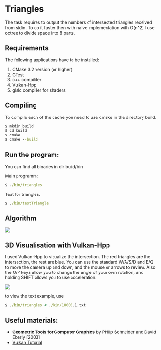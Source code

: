# Triangles
The task requires to output the numbers of intersected triangles received from stdin. To do it faster then with naive implementation with O(n^2) I use octree to divide space into 8 parts.

## Requirements 

The following applications have to be installed:

1. CMake 3.2 version (or higher)
2. GTest
3. c++ compiliter
4. Vulkan-Hpp
5. glslc compiller for shaders


## Compiling 

To compile each of the cache you need to use сmake in the directory build:

``` cmd
$ mkdir build
$ cd build
$ сmake ..
$ cmake --build
```

## Run the program:

You can find all binaries in dir build/bin


Main programm: 
``` cmd
$ ./bin/triangles
```
Test for triangles:

``` cmd
$ ./bin/testTriangle
```

## Algorithm

![](https://sun9-9.userapi.com/impg/eofJ6skc56YsE9eMaiW37jIqbR--eJE8oEYz_A/CyJQQM4wPmg.jpg?size=965x640&quality=96&sign=563de9d10b097abaf173844bd4749505&type=album)

## 3D Visualisation with Vulkan-Hpp

I used Vulkan-Hpp to visualize the intersection. The red triangles are the intersection, the rest are blue. You can use the standard W/A/S/D and E/Q to move the camera up and down, and the mouse or arrows to review. Also the O/P keys allow you to change the angle of your own rotation, and holding SHIFT allows you to use acceleration. 

![](https://sun9-74.userapi.com/impg/vGBLS0-YcvE2pEGZcDnZYroZ6AOzCxHf575YCQ/M_sJ3IxEj6s.jpg?size=986x993&quality=96&sign=6dd015feb7668ea3e5983a9b492884c0&type=album)

to view the text example, use
``` cmd
$ ./bin/triangles < ./bin/10000.1.txt
```

## Useful materials:
* **Geometric Tools for Computer Graphics** by Philip Schneider and David Eberly [2003]
* [Vulkan Tutorial](https://vulkan-tutorial.com/Introduction)